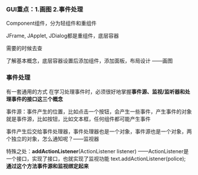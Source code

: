 ### GUI重点：1.画图 2.事件处理

Component组件，分为轻组件和重组件

JFrame, JApplet, JDialog都是重组件，底层容器

需要的时候去查

了解基本概念，底层容器设置后添加组件，添加面板，布局设计 ——画图

### 事件处理

有一套通用的方式
在学习处理事件时，必须很好地掌握**事件源、监视/监听器和处理事件的接口这三个概念**

事件源：事件产生的位置，比如点击一个按钮，会产生一些事件，产生事件的对象就是事件源，比如按钮，比如文本框，任何组件都可能产生事件

事件产生后交给事件处理器，事件处理器也是一个对象，事件源也是一个对象，两个独立的对象，怎么通知呢？——监视器

特殊之处：**addActionListener**(ActionListener listener) ——ActionListener是一个接口，实现了接口，也就实现了监视功能
text.addActionListener(police); **通过这个方法事件源和监视绑定起来**

